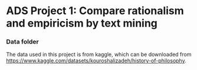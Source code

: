 # ADS Project 1:  Compare rationalism and empiricism by text mining

### Data folder

The data used in this project is from kaggle, which can be downloaded from https://www.kaggle.com/datasets/kouroshalizadeh/history-of-philosophy.



